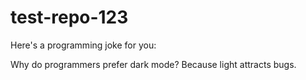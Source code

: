 # test-repo-123

Here's a programming joke for you:

Why do programmers prefer dark mode?
Because light attracts bugs.
